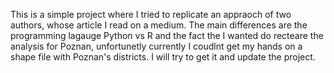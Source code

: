 This is a simple project where I tried to replicate an appraoch of two authors, whose article I read on a medium. The main differences are the programming lagauge Python vs R and the fact the I wanted do recteare the analysis for Poznan, unfortunetly currently I coudlnt get my hands on a shape file with Poznan's districts. I will try to get it and update the project.